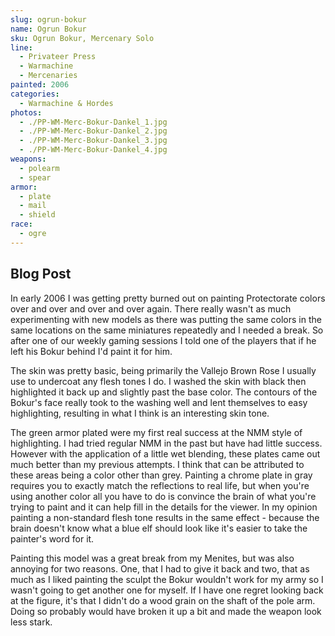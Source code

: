 ```yaml
---
slug: ogrun-bokur
name: Ogrun Bokur
sku: Ogrun Bokur, Mercenary Solo
line:
  - Privateer Press
  - Warmachine
  - Mercenaries
painted: 2006
categories:
  - Warmachine & Hordes
photos:
  - ./PP-WM-Merc-Bokur-Dankel_1.jpg
  - ./PP-WM-Merc-Bokur-Dankel_2.jpg
  - ./PP-WM-Merc-Bokur-Dankel_3.jpg
  - ./PP-WM-Merc-Bokur-Dankel_4.jpg
weapons:
  - polearm
  - spear
armor:
  - plate
  - mail
  - shield
race:
  - ogre
---
```


## Blog Post

In early 2006 I was getting pretty burned out on painting Protectorate colors over and over and over and over again. There really wasn't as much experimenting with new models as there was putting the same colors in the same locations on the same miniatures repeatedly and I needed a break. So after one of our weekly gaming sessions I told one of the players that if he left his Bokur behind I'd paint it for him.

The skin was pretty basic, being primarily the Vallejo Brown Rose I usually use to undercoat any flesh tones I do. I washed the skin with black then highlighted it back up and slightly past the base color. The contours of the Bokur's face really took to the washing well and lent themselves to easy highlighting, resulting in what I think is an interesting skin tone.

The green armor plated were my first real success at the NMM style of highlighting. I had tried regular NMM in the past but have had little success. However with the application of a little wet blending, these plates came out much better than my previous attempts. I think that can be attributed to these areas being a color other than grey. Painting a chrome plate in gray requires you to exactly match the reflections to real life, but when you're using another color all you have to do is convince the brain of what you're trying to paint and it can help fill in the details for the viewer. In my opinion painting a non-standard flesh tone results in the same effect - because the brain doesn't know what a blue elf should look like it's easier to take the painter's word for it.

Painting this model was a great break from my Menites, but was also annoying for two reasons. One, that I had to give it back and two, that as much as I liked painting the sculpt the Bokur wouldn't work for my army so I wasn't going to get another one for myself. If I have one regret looking back at the figure, it's that I didn't do a wood grain on the shaft of the pole arm. Doing so probably would have broken it up a bit and made the weapon look less stark.
